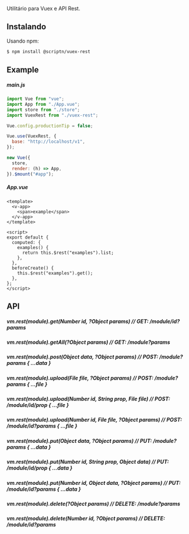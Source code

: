 Utilitário para Vuex e API Rest.

## Instalando

Usando npm:

```bash
$ npm install @scriptn/vuex-rest
```

## Example

##### main.js

```js
import Vue from "vue";
import App from "./App.vue";
import store from "./store";
import VuexRest from "./vuex-rest";

Vue.config.productionTip = false;

Vue.use(VuexRest, {
  base: "http://localhost/v1",
});

new Vue({
  store,
  render: (h) => App,
}).$mount("#app");
```

##### App.vue

```vue
<template>
  <v-app>
    <span>example</span>
  </v-app>
</template>

<script>
export default {
  computed: {
    examples() {
      return this.$rest("examples").list;
    },
  },
  beforeCreate() {
    this.$rest("examples").get();
  },
};
</script>
```

## API

##### $vm.$rest(module).get(Number id, ?Object params) // GET: /module/id?params

##### $vm.$rest(module).getAll(?Object params) // GET: /module?params

##### $vm.$rest(module).post(Object data, ?Object params) // POST: /module?params { ...data }

##### $vm.$rest(module).upload(File file, ?Object params) // POST: /module?params { ...file }

##### $vm.$rest(module).upload(Number id, String prop, File file) // POST: /module/id/prop { ...file }

##### $vm.$rest(module).upload(Number id, File file, ?Object params) // POST: /module/id?params { ...file }

##### $vm.$rest(module).put(Object data, ?Object params) // PUT: /module?params { ...data }

##### $vm.$rest(module).put(Number id, String prop, Object data) // PUT: /module/id/prop { ...data }

##### $vm.$rest(module).put(Number id, Object data, ?Object params) // PUT: /module/id?params { ...data }

##### $vm.$rest(module).delete(?Object params) // DELETE: /module?params

##### $vm.$rest(module).delete(Number id, ?Object params) // DELETE: /module/id?params

